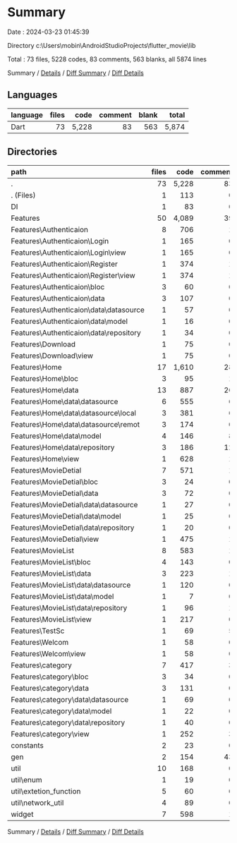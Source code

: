 # Summary

Date : 2024-03-23 01:45:39

Directory c:\\Users\\mobin\\AndroidStudioProjects\\flutter_movie\\lib

Total : 73 files,  5228 codes, 83 comments, 563 blanks, all 5874 lines

Summary / [Details](details.md) / [Diff Summary](diff.md) / [Diff Details](diff-details.md)

## Languages
| language | files | code | comment | blank | total |
| :--- | ---: | ---: | ---: | ---: | ---: |
| Dart | 73 | 5,228 | 83 | 563 | 5,874 |

## Directories
| path | files | code | comment | blank | total |
| :--- | ---: | ---: | ---: | ---: | ---: |
| . | 73 | 5,228 | 83 | 563 | 5,874 |
| . (Files) | 1 | 113 | 0 | 5 | 118 |
| DI | 1 | 83 | 0 | 17 | 100 |
| Features | 50 | 4,089 | 39 | 407 | 4,535 |
| Features\\Authenticaion | 8 | 706 | 1 | 75 | 782 |
| Features\\Authenticaion\\Login | 1 | 165 | 0 | 12 | 177 |
| Features\\Authenticaion\\Login\\view | 1 | 165 | 0 | 12 | 177 |
| Features\\Authenticaion\\Register | 1 | 374 | 1 | 26 | 401 |
| Features\\Authenticaion\\Register\\view | 1 | 374 | 1 | 26 | 401 |
| Features\\Authenticaion\\bloc | 3 | 60 | 0 | 21 | 81 |
| Features\\Authenticaion\\data | 3 | 107 | 0 | 16 | 123 |
| Features\\Authenticaion\\data\\datasource | 1 | 57 | 0 | 6 | 63 |
| Features\\Authenticaion\\data\\model | 1 | 16 | 0 | 3 | 19 |
| Features\\Authenticaion\\data\\repository | 1 | 34 | 0 | 7 | 41 |
| Features\\Download | 1 | 75 | 0 | 3 | 78 |
| Features\\Download\\view | 1 | 75 | 0 | 3 | 78 |
| Features\\Home | 17 | 1,610 | 28 | 158 | 1,796 |
| Features\\Home\\bloc | 3 | 95 | 1 | 15 | 111 |
| Features\\Home\\data | 13 | 887 | 26 | 116 | 1,029 |
| Features\\Home\\data\\datasource | 6 | 555 | 6 | 58 | 619 |
| Features\\Home\\data\\datasource\\local | 3 | 381 | 6 | 37 | 424 |
| Features\\Home\\data\\datasource\\remot | 3 | 174 | 0 | 21 | 195 |
| Features\\Home\\data\\model | 4 | 146 | 8 | 26 | 180 |
| Features\\Home\\data\\repository | 3 | 186 | 12 | 32 | 230 |
| Features\\Home\\view | 1 | 628 | 1 | 27 | 656 |
| Features\\MovieDetial | 7 | 571 | 1 | 46 | 618 |
| Features\\MovieDetial\\bloc | 3 | 24 | 0 | 10 | 34 |
| Features\\MovieDetial\\data | 3 | 72 | 0 | 11 | 83 |
| Features\\MovieDetial\\data\\datasource | 1 | 27 | 0 | 4 | 31 |
| Features\\MovieDetial\\data\\model | 1 | 25 | 0 | 3 | 28 |
| Features\\MovieDetial\\data\\repository | 1 | 20 | 0 | 4 | 24 |
| Features\\MovieDetial\\view | 1 | 475 | 1 | 25 | 501 |
| Features\\MovieList | 8 | 583 | 1 | 75 | 659 |
| Features\\MovieList\\bloc | 4 | 143 | 0 | 32 | 175 |
| Features\\MovieList\\data | 3 | 223 | 1 | 33 | 257 |
| Features\\MovieList\\data\\datasource | 1 | 120 | 0 | 15 | 135 |
| Features\\MovieList\\data\\model | 1 | 7 | 0 | 2 | 9 |
| Features\\MovieList\\data\\repository | 1 | 96 | 1 | 16 | 113 |
| Features\\MovieList\\view | 1 | 217 | 0 | 10 | 227 |
| Features\\TestSc | 1 | 69 | 5 | 5 | 79 |
| Features\\Welcom | 1 | 58 | 0 | 3 | 61 |
| Features\\Welcom\\view | 1 | 58 | 0 | 3 | 61 |
| Features\\category | 7 | 417 | 3 | 42 | 462 |
| Features\\category\\bloc | 3 | 34 | 0 | 13 | 47 |
| Features\\category\\data | 3 | 131 | 0 | 15 | 146 |
| Features\\category\\data\\datasource | 1 | 69 | 0 | 5 | 74 |
| Features\\category\\data\\model | 1 | 22 | 0 | 5 | 27 |
| Features\\category\\data\\repository | 1 | 40 | 0 | 5 | 45 |
| Features\\category\\view | 1 | 252 | 3 | 14 | 269 |
| constants | 2 | 23 | 0 | 5 | 28 |
| gen | 2 | 154 | 43 | 44 | 241 |
| util | 10 | 168 | 0 | 36 | 204 |
| util\\enum | 1 | 19 | 0 | 2 | 21 |
| util\\extetion_function | 5 | 60 | 0 | 19 | 79 |
| util\\network_util | 4 | 89 | 0 | 15 | 104 |
| widget | 7 | 598 | 1 | 49 | 648 |

Summary / [Details](details.md) / [Diff Summary](diff.md) / [Diff Details](diff-details.md)